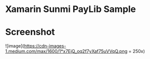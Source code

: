 # Xamarin Sunmi PayLib Sample

# Screenshot
![image](https://cdn-images-1.medium.com/max/1600/1*x7EjQ_oq2f7yXaf75uVVqQ.png = 250x)

